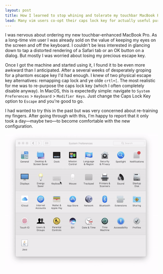 ```yaml
---
layout: post
title: How I learned to stop whining and tolerate my touchbar MacBook Pro
lead: Many vim users co-opt their caps lock key for actually useful purposes—an easier-to-reach escape key is a popular one.
---
```


I was nervous about ordering my new touchbar-enhanced MacBook Pro. As a
long-time vim user I was already sold on the value of keeping my eyes on the screen and off the keyboard. I couldn't
be less interested in glancing down to tap a distorted rendering of a Safari tab or an OK button on a dialog. 
But mostly I was worried about losing my precious escape key.

Once I got the machine and started using it, I found it to be even more awkward than I anticipated.
After a several weeks of desperately groping for a phantom escape key I'd had enough.
I knew of two physical escape key alternatives: remapping cap lock and ye olde `crtl+[`. The most realistic
for me was to re-purpose the caps lock key (which I often completely disable anyway). In MacOS, this is expectedly simple: navigate to `System Preferences` >
`Keyboard` > `Modifier Keys`. Just change the Caps Lock Key option to `Escape` and you're good to go.

I had wanted to try this in the past but was very concerned about re-training my fingers. After going through with
this, I'm happy to report that it only took a day—maybe two—to become comfortable with the new configuration.

![Screenshot](/images/caps_lock_as_escape.gif)

